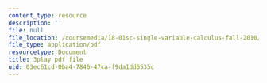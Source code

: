 ```yaml
---
content_type: resource
description: ''
file: null
file_location: /coursemedia/18-01sc-single-variable-calculus-fall-2010/03ec61cd0ba4784647caf9da1dd6535c_1RLctDS2hUQ.pdf
file_type: application/pdf
resourcetype: Document
title: 3play pdf file
uid: 03ec61cd-0ba4-7846-47ca-f9da1dd6535c
---
```

